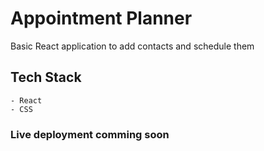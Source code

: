 # Appointment Planner

Basic React application to add contacts and schedule them

## Tech Stack

    - React
    - CSS

### Live deployment comming soon
